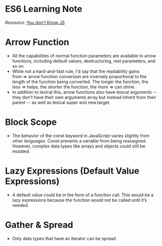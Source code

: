 # ES6 Learning Note
*Resource*: [You don't Know JS](https://github.com/getify/You-Dont-Know-JS/blob/master/es6%20&%20beyond/README.md#you-dont-know-js-es6--beyond)

# Arrow Function #
* All the capabilities of normal function parameters are available to arrow functions, including default values, destructuring, rest parameters, and so on
* While not a hard-and-fast rule, I'd say that the readability gains from => arrow function conversion are inversely proportional to the length of the function being converted. The longer the function, the less => helps; the shorter the function, the more => can shine.
* In addition to lexical this, arrow functions also have lexical arguments -- they don't have their own arguments array but instead inherit from their parent -- as well as lexical super and new.target.

# Block Scope #
* The behavior of the const keyword in JavaScript varies slightly from other languages. Const prevents a variable from being reassigned. However, complex data types like arrays and objects could still be mutated.

# Lazy Expressions (Default Value Expressions) #
* A default value could be in the form of a function call. This would be a lazy expressions because the function would not be called until it’s needed.

# Gather & Spread #
* Only data types that have an iterator can be spread.
